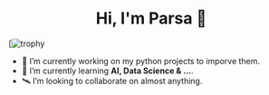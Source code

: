 <h1 align="center">Hi, I'm Parsa 👋</h1>

[![trophy](https://github-profile-trophy.vercel.app/?username=ryo-ma&margin-w=15&margin-h=15&theme=onedark)

- 🔭 I’m currently working on my python projects to imporve them.
- 🌱 I’m currently learning **AI, Data Science & ...**.
- 🛰 I’m looking to collaborate on almost anything.

<!--
**Parsajf/Parsajf** is a ✨ _special_ ✨ repository because its `README.md` (this file) appears on your GitHub profile.

Here are some ideas to get you started:

- 🔭 I’m currently working on ...
- 🌱 I’m currently learning ...
- 👯 I’m looking to collaborate on ...
- 🤔 I’m looking for help with ...
- 💬 Ask me about ...
- 📫 How to reach me: ...
- 😄 Pronouns: ...
- ⚡ Fun fact: ...
-->
